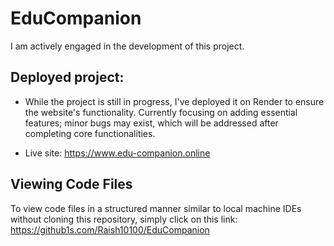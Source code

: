 # EduCompanion

I am actively engaged in the development of this project.

## Deployed project:
- While the project is still in progress, I've deployed it on Render to ensure the website's functionality. Currently focusing on adding essential features; minor bugs may exist, which will be addressed after completing core functionalities.

- Live site: https://www.edu-companion.online


## Viewing Code Files

To view code files in a structured manner similar to local machine IDEs without cloning this repository, simply click on this link: https://github1s.com/Raish10100/EduCompanion

